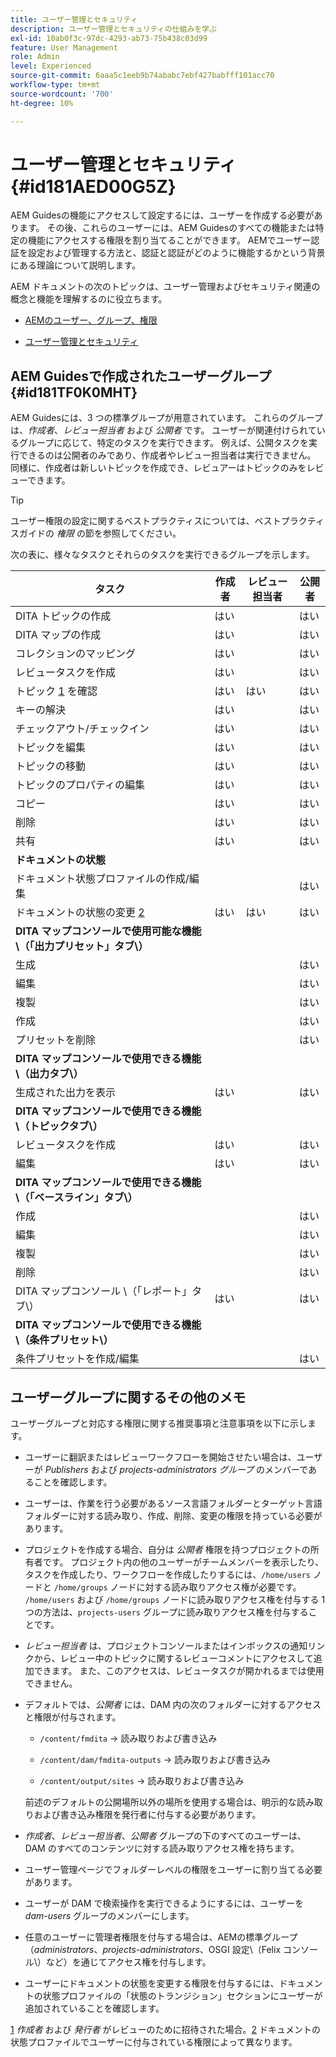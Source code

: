 ```yaml
---
title: ユーザー管理とセキュリティ
description: ユーザー管理とセキュリティの仕組みを学ぶ
exl-id: 10ab0f3c-97dc-4293-ab73-75b438c03d99
feature: User Management
role: Admin
level: Experienced
source-git-commit: 6aaa5c1eeb9b74ababc7ebf427babfff101acc70
workflow-type: tm+mt
source-wordcount: '700'
ht-degree: 10%

---
```


# ユーザー管理とセキュリティ {#id181AED00G5Z}

AEM Guidesの機能にアクセスして設定するには、ユーザーを作成する必要があります。 その後、これらのユーザーには、AEM Guidesのすべての機能または特定の機能にアクセスする権限を割り当てることができます。 AEMでユーザー認証を設定および管理する方法と、認証と認証がどのように機能するかという背景にある理論について説明します。

AEM ドキュメントの次のトピックは、ユーザー管理およびセキュリティ関連の概念と機能を理解するのに役立ちます。

- [AEMのユーザー、グループ、権限 ](https://experienceleague.adobe.com/docs/experience-manager-learn/cloud-service/accessing/aem-users-groups-and-permissions.html)

- [ ユーザー管理とセキュリティ ](https://experienceleague.adobe.com/docs/experience-manager-65/administering/security/security.html?lang=ja)


## AEM Guidesで作成されたユーザーグループ {#id181TF0K0MHT}

AEM Guidesには、3 つの標準グループが用意されています。 これらのグループは、*作成者*、*レビュー担当者* および *公開者* です。 ユーザーが関連付けられているグループに応じて、特定のタスクを実行できます。 例えば、公開タスクを実行できるのは公開者のみであり、作成者やレビュー担当者は実行できません。 同様に、作成者は新しいトピックを作成でき、レビュアーはトピックのみをレビューできます。

>[!TIP]
>
> ユーザー権限の設定に関するベストプラクティスについては、ベストプラクティスガイドの *権限* の節を参照してください。

次の表に、様々なタスクとそれらのタスクを実行できるグループを示します。

| タスク | 作成者 | レビュー担当者 | 公開者 |
|----|-------|---------|----------|
| DITA トピックの作成 | はい |   | はい |
| DITA マップの作成 | はい |   | はい |
| コレクションのマッピング | はい |   | はい |
| レビュータスクを作成 | はい |   | はい |
| トピック [1](#fntarg_1) を確認 | はい | はい | はい |
| キーの解決 | はい |   | はい |
| チェックアウト/チェックイン | はい |   | はい |
| トピックを編集 | はい |   | はい |
| トピックの移動 | はい |   | はい |
| トピックのプロパティの編集 | はい |   | はい |
| コピー | はい |   | はい |
| 削除 | はい |   | はい |
| 共有 | はい |   | はい |
| **ドキュメントの状態** |
| ドキュメント状態プロファイルの作成/編集 |   |   | はい |
| ドキュメントの状態の変更 [2](#fntarg_2) | はい | はい | はい |
| **DITA マップコンソールで使用可能な機能\（「出力プリセット」タブ\）** |
| 生成 |   |   | はい |
| 編集 |   |   | はい |
| 複製 |   |   | はい |
| 作成 |   |   | はい |
| プリセットを削除 |   |   | はい |
| **DITA マップコンソールで使用できる機能\（出力タブ\）** |
| 生成された出力を表示 | はい |   | はい |
| **DITA マップコンソールで使用できる機能\（トピックタブ\）** |
| レビュータスクを作成 | はい |   | はい |
| 編集 | はい |   | はい |
| **DITA マップコンソールで使用できる機能\（「ベースライン」タブ\）** |
| 作成 |   |   | はい |
| 編集 |   |   | はい |
| 複製 |   |   | はい |
| 削除 |   |   | はい |
| DITA マップコンソール \（「レポート」タブ\） | はい |   | はい |
| **DITA マップコンソールで使用できる機能\（条件プリセット\）** |
| 条件プリセットを作成/編集 |   |   | はい |

## ユーザーグループに関するその他のメモ

ユーザーグループと対応する権限に関する推奨事項と注意事項を以下に示します。

- ユーザーに翻訳またはレビューワークフローを開始させたい場合は、ユーザーが *Publishers* および *projects-administrators グループ* のメンバーであることを確認します。

- ユーザーは、作業を行う必要があるソース言語フォルダーとターゲット言語フォルダーに対する読み取り、作成、削除、変更の権限を持っている必要があります。

- プロジェクトを作成する場合、自分は *公開者* 権限を持つプロジェクトの所有者です。 プロジェクト内の他のユーザーがチームメンバーを表示したり、タスクを作成したり、ワークフローを作成したりするには、`/home/users` ノードと `/home/groups` ノードに対する読み取りアクセス権が必要です。 `/home/users` および `/home/groups` ノードに読み取りアクセス権を付与する 1 つの方法は、`projects-users` グループに読み取りアクセス権を付与することです。

- *レビュー担当者* は、プロジェクトコンソールまたはインボックスの通知リンクから、レビュー中のトピックに関するレビューコメントにアクセスして追加できます。 また、このアクセスは、レビュータスクが開かれるまでは使用できません。

- デフォルトでは、*公開者* には、DAM 内の次のフォルダーに対するアクセスと権限が付与されます。

   - `/content/fmdita` -\> 読み取りおよび書き込み

   - `/content/dam/fmdita-outputs` -\> 読み取りおよび書き込み

   - `/content/output/sites` -\> 読み取りおよび書き込み

  前述のデフォルトの公開場所以外の場所を使用する場合は、明示的な読み取りおよび書き込み権限を発行者に付与する必要があります。

- *作成者*、*レビュー担当者*、*公開者* グループの下のすべてのユーザーは、DAM のすべてのコンテンツに対する読み取りアクセス権を持ちます。

- ユーザー管理ページでフォルダーレベルの権限をユーザーに割り当てる必要があります。

- ユーザーが DAM で検索操作を実行できるようにするには、ユーザーを *dam-users* グループのメンバーにします。

- 任意のユーザーに管理者権限を付与する場合は、AEMの標準グループ（*administrators*、*projects-administrators*、OSGI 設定\（Felix コンソール\）など）を通じてアクセス権を付与します。

- ユーザーにドキュメントの状態を変更する権限を付与するには、ドキュメントの状態プロファイルの「状態のトランジション」セクションにユーザーが追加されていることを確認します。

[1](#fnsrc_1) *作成者* および *発行者* がレビューのために招待された場合。[2](#fnsrc_2) ドキュメントの状態プロファイルでユーザーに付与されている権限によって異なります。
